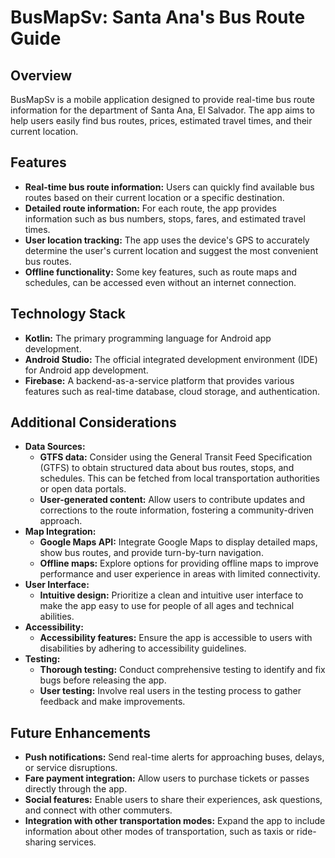 # BusMapSv: Santa Ana's Bus Route Guide

## Overview
BusMapSv is a mobile application designed to provide real-time bus route information for the department of Santa Ana, El Salvador. The app aims to help users easily find bus routes, prices, estimated travel times, and their current location.

## Features
* **Real-time bus route information:** Users can quickly find available bus routes based on their current location or a specific destination.
* **Detailed route information:** For each route, the app provides information such as bus numbers, stops, fares, and estimated travel times.
* **User location tracking:** The app uses the device's GPS to accurately determine the user's current location and suggest the most convenient bus routes.
* **Offline functionality:** Some key features, such as route maps and schedules, can be accessed even without an internet connection.

## Technology Stack
* **Kotlin:** The primary programming language for Android app development.
* **Android Studio:** The official integrated development environment (IDE) for Android app development.
* **Firebase:** A backend-as-a-service platform that provides various features such as real-time database, cloud storage, and authentication.

## Additional Considerations
* **Data Sources:**
  * **GTFS data:** Consider using the General Transit Feed Specification (GTFS) to obtain structured data about bus routes, stops, and schedules. This can be fetched from local transportation authorities or open data portals.
  * **User-generated content:** Allow users to contribute updates and corrections to the route information, fostering a community-driven approach.
* **Map Integration:**
  * **Google Maps API:** Integrate Google Maps to display detailed maps, show bus routes, and provide turn-by-turn navigation.
  * **Offline maps:** Explore options for providing offline maps to improve performance and user experience in areas with limited connectivity.
* **User Interface:**
  * **Intuitive design:** Prioritize a clean and intuitive user interface to make the app easy to use for people of all ages and technical abilities.
* **Accessibility:**
  * **Accessibility features:** Ensure the app is accessible to users with disabilities by adhering to accessibility guidelines.
* **Testing:**
  * **Thorough testing:** Conduct comprehensive testing to identify and fix bugs before releasing the app.
  * **User testing:** Involve real users in the testing process to gather feedback and make improvements.

## Future Enhancements
* **Push notifications:** Send real-time alerts for approaching buses, delays, or service disruptions.
* **Fare payment integration:** Allow users to purchase tickets or passes directly through the app.
* **Social features:** Enable users to share their experiences, ask questions, and connect with other commuters.
* **Integration with other transportation modes:** Expand the app to include information about other modes of transportation, such as taxis or ride-sharing services.

